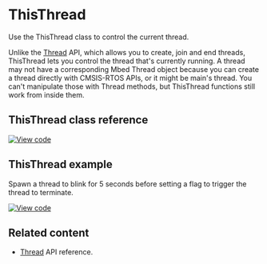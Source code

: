 # ThisThread

Use the ThisThread class to control the current thread.

Unlike the [Thread](../apis/thread.html) API, which allows you to create, join and end threads, ThisThread lets you control the thread that's currently running. A thread may not have a corresponding Mbed Thread object because you can create a thread directly with CMSIS-RTOS APIs, or it might be main's thread. You can't manipulate those with Thread methods, but ThisThread functions still work from inside them.

## ThisThread class reference

[![View code](https://www.mbed.com/embed/?type=library)](https://os.mbed.com/docs/mbed-os/v6.3/mbed-os-api-doxy/namespacertos_1_1_this_thread.html)

## ThisThread example

Spawn a thread to blink for 5 seconds before setting a flag to trigger the thread to terminate.

[![View code](https://www.mbed.com/embed/?url=https://github.com/ARMmbed/mbed-os-example-thisthread/)](https://github.com/ARMmbed/mbed-os-example-thisthread/blob/master/main.cpp)

## Related content

- [Thread](../apis/thread.html) API reference.
